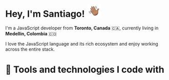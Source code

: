 # Hey, I'm Santiago! <img src="https://github.com/santidiazl/santidiazl/raw/main/waving-hand.gif" width="45px">

I'm a JavaScript developer from **Toronto, Canada** 🇨🇦, currently living in **Medellin, Colombia** 🇨🇴

I love the JavaScript language and its rich ecosystem and enjoy working across the entire stack.

# 🧰 Tools and technologies I code with
